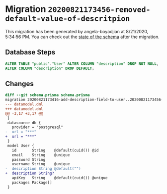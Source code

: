# Migration `20200821173456-removed-default-value-of-descritpion`

This migration has been generated by angela-boyadjian at 8/21/2020, 5:34:56 PM.
You can check out the [state of the schema](./schema.prisma) after the migration.

## Database Steps

```sql
ALTER TABLE "public"."User" ALTER COLUMN "description" DROP NOT NULL,
ALTER COLUMN "description" DROP DEFAULT;
```

## Changes

```diff
diff --git schema.prisma schema.prisma
migration 20200821173416-add-description-field-to-user..20200821173456-removed-default-value-of-descritpion
--- datamodel.dml
+++ datamodel.dml
@@ -3,17 +3,17 @@
 }
 datasource db {
   provider = "postgresql"
-  url = "***"
+  url = "***"
 }
 model User {
   id       String    @default(cuid()) @id
   email    String    @unique
   password String
   username String    @unique
-  description String @default("")
+  description String?
   apiKey   String    @default(cuid()) @unique
   packages Package[]
 }
```



